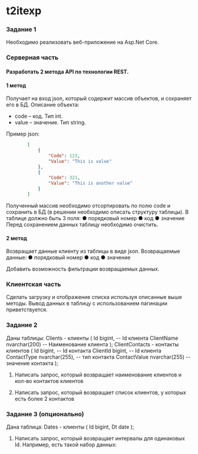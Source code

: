 # t2itexp

### Задание 1
Необходимо реализовать веб-приложение на Asp.Net Core.

### Серверная часть

#### Разработать 2 метода API по технологии REST.

#### 1 метод
Получает на вход json, который содержит массив объектов, и сохраняет его в БД.
Описание объекта:
* code – код. Тип int.
* value – значение. Тип string.


Пример json:

```json
        [
            {
                "Code": 123,
                "Value": "This is value"
            },
            {
                "Code": 321,
                "Value": "This is another value"
            }
        ]
```

Полученный массив необходимо отсортировать по полю code и сохранить в БД (в решении
необходимо описать структуру таблицы).
В таблице должно быть 3 поля:
● порядковый номер
● код
● значение
Перед сохранением данных таблицу необходимо очистить.

#### 2 метод
Возвращает данные клиенту из таблицы в виде json.
Возвращаемые данные:
● порядковый номер
● код
● значение

Добавить возможность фильтрации возвращаемых данных.
### Клиентская часть
Сделать загрузку и отображение списка используя описанные выше методы. Вывод данных в
таблицу с использованием пагинации приветствуется.


### Задание 2

Даны таблицы:
Clients - клиенты
(
Id bigint, -- Id клиента
ClientName nvarchar(200) -- Наименование клиента
);
ClientContacts - контакты клиентов
(
Id bigint, -- Id контакта
ClientId bigint, -- Id клиента
ContactType nvarchar(255), -- тип контакта
ContactValue nvarchar(255) -- значение контакта
);

1. Написать запрос, который возвращает наименование клиентов и кол-во контактов
клиентов

2. Написать запрос, который возвращает список клиентов, у которых есть более 2 контактов


### Задание 3 (опционально)
Дана таблица:
Dates - клиенты
(
Id bigint,
Dt date
);


1. Написать запрос, который возвращает интервалы для одинаковых Id. Например, есть такой набор данных:

